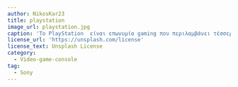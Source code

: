 ```yaml
---
author: NikosKar23
title: playstation
image_url: playstation.jpg
caption: 'Το PlayStation  είναι επωνυμία gaming που περιλαμβάνει τέσσερις οικιακές κονσόλες βιντεοπαιχνιδιών. Η διάδραση με το χρήστη επιτυχάνεται μέσω μιας οθόνης και ενός τηλεχειριστηρίου όπως είναι το DualShock, που διαθέτει δόνηση και το οποίο σχεδιάστηκε για την σειρά PlayStation.' 
license_url: 'https://unsplash.com/license'
license_text: Unsplash License
category:
  - Video-game-console
tag:
  - Sony
---
```

